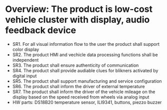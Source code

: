# Overview: The product is low-cost vehicle cluster with display, audio feedback device 

* SR1. For all visual information flow to the user the product shall support color display
* SR2. The product HMI and vechicle data processing functions shall be independent
* SR3. The product shall ensure authenticity of communication
* SR4. The product shall provide audiable clues for blikners activated by digital input
* SR5. The product shall support manufacturing and service configuration
* SR6. The product shall inform the driver of external temperature
* SR7. The product shall inform the driver of the vehicle mileage on the display based on the speed received from wheels via analog input 
* HW parts: DS18B20 temperature sensor, ILI9341, buttons, piezzo buzzer
